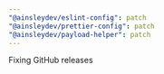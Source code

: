 ```yaml
---
"@ainsleydev/eslint-config": patch
"@ainsleydev/prettier-config": patch
"@ainsleydev/payload-helper": patch
---
```


Fixing GitHub releases
